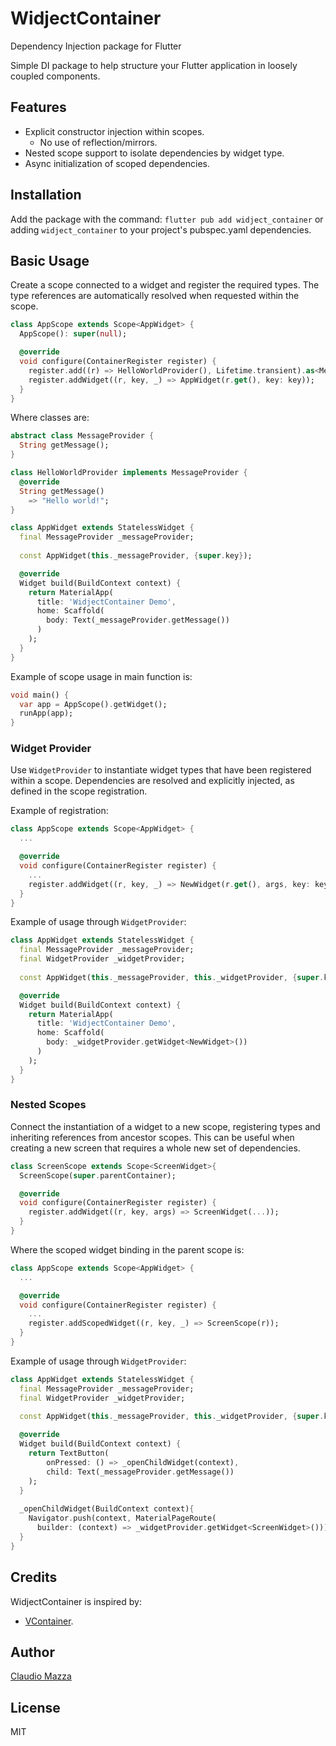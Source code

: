 # WidjectContainer
Dependency Injection package for Flutter

Simple DI package to help structure your Flutter application in loosely coupled components.

## Features

- Explicit constructor injection within scopes.
  - No use of reflection/mirrors.
- Nested scope support to isolate dependencies by widget type.
- Async initialization of scoped dependencies.

## Installation

Add the package with the command: ```flutter pub add widject_container``` or adding ```widject_container``` to your project's pubspec.yaml dependencies.

## Basic Usage

Create a scope connected to a widget and register the required types. The type references are automatically resolved when requested within the scope.

```dart
class AppScope extends Scope<AppWidget> {
  AppScope(): super(null);

  @override
  void configure(ContainerRegister register) {
    register.add((r) => HelloWorldProvider(), Lifetime.transient).as<MessageProvider>();
    register.addWidget((r, key, _) => AppWidget(r.get(), key: key));
  }
}
```

Where classes are:

```dart
abstract class MessageProvider {
  String getMessage();
}
```

```dart
class HelloWorldProvider implements MessageProvider {
  @override
  String getMessage()
    => "Hello world!";
}
```

```dart
class AppWidget extends StatelessWidget {
  final MessageProvider _messageProvider;
  
  const AppWidget(this._messageProvider, {super.key});

  @override
  Widget build(BuildContext context) {
    return MaterialApp(
      title: 'WidjectContainer Demo',
      home: Scaffold(
        body: Text(_messageProvider.getMessage())
      )
    );
  }
}
```

Example of scope usage in main function is:

```dart
void main() {
  var app = AppScope().getWidget();
  runApp(app);
}
```

### Widget Provider

Use ```WidgetProvider``` to instantiate widget types that have been registered within a scope. Dependencies are resolved and explicitly injected, as defined in the scope registration.

Example of registration:

```dart
class AppScope extends Scope<AppWidget> {
  ...

  @override
  void configure(ContainerRegister register) {
    ...
    register.addWidget((r, key, _) => NewWidget(r.get(), args, key: key));
  }
}
```

Example of usage through ```WidgetProvider```:

```dart
class AppWidget extends StatelessWidget {
  final MessageProvider _messageProvider;
  final WidgetProvider _widgetProvider;
  
  const AppWidget(this._messageProvider, this._widgetProvider, {super.key});

  @override
  Widget build(BuildContext context) {
    return MaterialApp(
      title: 'WidjectContainer Demo',
      home: Scaffold(
        body: _widgetProvider.getWidget<NewWidget>())
      )
    );
  }
}
```

### Nested Scopes

Connect the instantiation of a widget to a new scope, registering types and inheriting references from ancestor scopes.
This can be useful when creating a new screen that requires a whole new set of dependencies.

```dart
class ScreenScope extends Scope<ScreenWidget>{
  ScreenScope(super.parentContainer);

  @override
  void configure(ContainerRegister register) {
    register.addWidget((r, key, args) => ScreenWidget(...));
  }
}
```

Where the scoped widget binding in the parent scope is:

```dart
class AppScope extends Scope<AppWidget> {
  ...

  @override
  void configure(ContainerRegister register) {
    ...
    register.addScopedWidget((r, key, _) => ScreenScope(r));
  }
}
```

Example of usage through ```WidgetProvider```:

```dart
class AppWidget extends StatelessWidget {
  final MessageProvider _messageProvider;
  final WidgetProvider _widgetProvider;
  
  const AppWidget(this._messageProvider, this._widgetProvider, {super.key});

  @override
  Widget build(BuildContext context) {
    return TextButton(
        onPressed: () => _openChildWidget(context), 
        child: Text(_messageProvider.getMessage())
    );
  }
  
  _openChildWidget(BuildContext context){
    Navigator.push(context, MaterialPageRoute(
      builder: (context) => _widgetProvider.getWidget<ScreenWidget>()));
  }
}
```

## Credits

WidjectContainer is inspired by:

- [VContainer](https://github.com/hadashiA/VContainer).

## Author

[Claudio Mazza](https://www.linkedin.com/in/zlatancld)

## License

MIT
